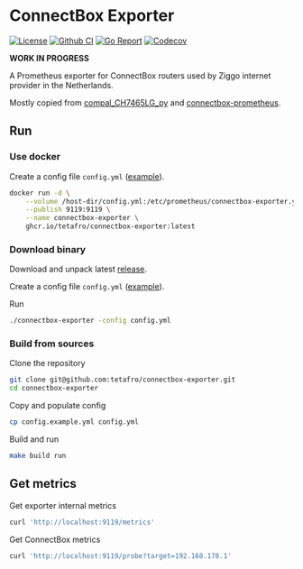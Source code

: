 # ConnectBox Exporter

[![License](http://img.shields.io/badge/license-MIT-green.svg?style=flat)](https://raw.githubusercontent.com/tetafro/connectbox-exporter/master/LICENSE)
[![Github CI](https://img.shields.io/github/actions/workflow/status/tetafro/connectbox-exporter/push.yml)](https://github.com/tetafro/connectbox-exporter/actions)
[![Go Report](https://goreportcard.com/badge/github.com/tetafro/connectbox-exporter)](https://goreportcard.com/report/github.com/tetafro/connectbox-exporter)
[![Codecov](https://codecov.io/gh/tetafro/connectbox-exporter/branch/master/graph/badge.svg)](https://codecov.io/gh/tetafro/connectbox-exporter)

**WORK IN PROGRESS**

A Prometheus exporter for ConnectBox routers used by Ziggo internet provider
in the Netherlands.

Mostly copied from [compal_CH7465LG_py](https://github.com/ties/compal_CH7465LG_py)
and [connectbox-prometheus](https://github.com/mbugert/connectbox-prometheus).

## Run

### Use docker

Create a config file `config.yml`
([example](https://github.com/tetafro/connectbox-exporter/blob/master/config.example.yml)).

```sh
docker run -d \
    --volume /host-dir/config.yml:/etc/prometheus/connectbox-exporter.yml \
    --publish 9119:9119 \
    --name connectbox-exporter \
    ghcr.io/tetafro/connectbox-exporter:latest
```

### Download binary

Download and unpack latest [release](https://github.com/tetafro/connectbox-exporter/releases).

Create a config file `config.yml`
([example](https://github.com/tetafro/connectbox-exporter/blob/master/config.example.yml)).

Run
```sh
./connectbox-exporter -config config.yml
```

### Build from sources

Clone the repository
```sh
git clone git@github.com:tetafro/connectbox-exporter.git
cd connectbox-exporter
```

Copy and populate config
```sh
cp config.example.yml config.yml
```

Build and run
```sh
make build run
```

## Get metrics

Get exporter internal metrics
```sh
curl 'http://localhost:9119/metrics'
```

Get ConnectBox metrics
```sh
curl 'http://localhost:9119/probe?target=192.168.178.1'
```
